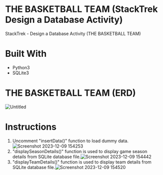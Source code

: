 # THE BASKETBALL TEAM (StackTrek Design a Database Activity)
StackTrek - Design a Database Activity (THE BASKETBALL TEAM)

# Built With
- Python3
- SQLite3

# THE BASKETBALL TEAM (ERD)
![Untitled](https://github.com/argalx/the-basketball-team/assets/31496662/6dcde32a-327e-4072-8823-d9fdddd9d3a9)

# Instructions
1. Uncomment "insertData()" function to load dummy data.![Screenshot 2023-12-09 154253](https://github.com/argalx/the-basketball-team/assets/31496662/883d1420-758a-412c-a152-f18b48365410)
2. "displaySeasonDetails()" function is used to display game season details from SQLite database file.![Screenshot 2023-12-09 154442](https://github.com/argalx/the-basketball-team/assets/31496662/351ac0a0-2a8e-4cad-9762-020ffb3ab1d9)
2. "displayTeamDetails()" function is used to display team details from SQLite database file.![Screenshot 2023-12-09 154520](https://github.com/argalx/the-basketball-team/assets/31496662/a00029e3-a015-4a72-8209-27819ac36152)